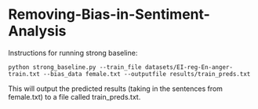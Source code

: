 # Removing-Bias-in-Sentiment-Analysis

Instructions for running strong baseline:

```
python strong_baseline.py --train_file datasets/EI-reg-En-anger-train.txt --bias_data female.txt --outputfile results/train_preds.txt
```

This will output the predicted results (taking in the sentences from female.txt) to a file called train_preds.txt.
